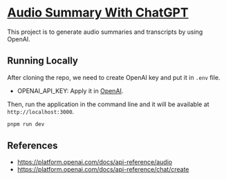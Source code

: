 # [Audio Summary With ChatGPT](https://audio-summary-with-chatgpt.vercel.app?utm_source=github)

This project is to generate audio summaries and transcripts by using OpenAI.

## Running Locally

After cloning the repo, we need to create OpenAI key and put it in `.env` file.

- OPENAI_API_KEY: Apply it in [OpenAI](https://beta.openai.com/account/api-keys).

Then, run the application in the command line and it will be available at `http://localhost:3000`.

```bash
pnpm run dev
```

## References

- https://platform.openai.com/docs/api-reference/audio
- https://platform.openai.com/docs/api-reference/chat/create